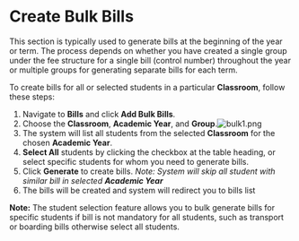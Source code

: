 # Create Bulk Bills

This section is typically used to generate bills at the beginning of the year or term. The process depends on whether you have created a single group under the fee structure for a single bill (control number) throughout the year or multiple groups for generating separate bills for each term.

To create bills for all or selected students in a particular **Classroom**, follow these steps:

1. Navigate to **Bills** and click **Add Bulk Bills**.
2. Choose the **Classroom**, **Academic Year**, and **Group**.![bulk1.png](bulk1.png)
3. The system will list all students from the selected **Classroom** for the chosen **Academic Year**.
4. **Select All** students by clicking the checkbox at the table heading, or select specific students for whom you need to generate bills.
5. Click **Generate** to create bills. _Note: System will skip all student with similar bill in selected **Academic Year**_
6. The bills will be created and system will redirect you to bills list

**Note:** The student selection feature allows you to bulk generate bills for specific students if bill is not mandatory for all students, such as transport or boarding bills otherwise select all students.
